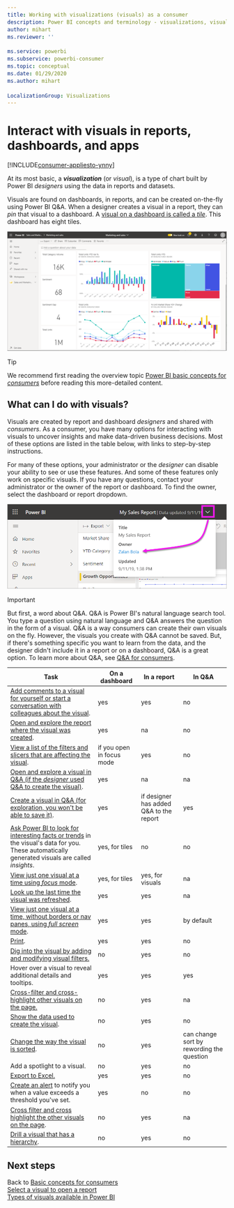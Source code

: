 ```yaml
---
title: Working with visualizations (visuals) as a consumer
description: Power BI concepts and terminology - visualizations, visuals. What is a Power BI visualization, visual.
author: mihart
ms.reviewer: ''

ms.service: powerbi
ms.subservice: powerbi-consumer
ms.topic: conceptual
ms.date: 01/29/2020
ms.author: mihart

LocalizationGroup: Visualizations
---
```

# Interact with visuals in reports, dashboards, and apps

[!INCLUDE[consumer-appliesto-ynny](../includes/consumer-appliesto-ynny.md)]

At its most basic, a ***visualization*** (or *visual*), is a type of chart built by Power BI *designers* using the data in reports and datasets. 

Visuals are found on dashboards, in reports, and can be created on-the-fly using Power BI Q&A. When a designer creates a visual in a report, they can *pin* that visual to a dashboard. A [visual on a dashboard is called a *tile*](end-user-tiles.md). This dashboard has eight tiles. 

![Dashboard with tiles](media/end-user-visualizations/power-bi-dashboard.png)

> [!TIP]
> We recommend first reading the overview topic [Power BI basic concepts for *consumers*](end-user-basic-concepts.md) before reading this more-detailed content.

## What can I do with visuals?

Visuals are created by report and dashboard *designers* and shared with *consumers*. As a consumer, you have many options for interacting with visuals to uncover insights and make data-driven business decisions. Most of these options are listed in the table below, with links to step-by-step instructions.

For many of these options, your administrator or the *designer* can disable your ability to see or use these features. And some of these features only work on specific visuals.  If you have any questions, contact your administrator or the owner of the report or dashboard. To find the owner, select the dashboard or report dropdown. 

![Title dropdown showing owner](media/end-user-visualizations/power-bi-owner.png)


> [!IMPORTANT]
> But first, a word about Q&A. Q&A is Power BI's natural language search tool. You type a question using natural language and Q&A answers the question in the form of a visual. Q&A is a way consumers can create their own visuals on the fly. However, the visuals you create with Q&A cannot be saved. But, if there's something specific you want to learn from the data, and the designer didn't include it in a report or on a dashboard, Q&A is a great option. To learn more about Q&A, see [Q&A for consumers](end-user-q-and-a.md).



|Task  |On a dashboard  |In a report  | In Q&A
|---------|---------|---------|--------|
|[Add comments to a visual for yourself or start a conversation with colleagues about the visual](end-user-comment.md).     |  yes       |   yes      |  no  |
|[Open and explore the report where the visual was created](end-user-tiles.md).     |    yes     |   na      |  no |
|[View a list of the filters and slicers that are affecting the visual](end-user-report-filter.md).     |    if you open in focus mode     |   yes      |  no |
|[Open and explore a visual in Q&A (if the *designer* used Q&A to create the visual)](end-user-q-and-a.md).     |   yes      |   na      |  na  |
|[Create a visual in Q&A (for exploration, you won't be able to save it)](end-user-q-and-a.md).     |   yes      |   if designer has added Q&A to the report      |  yes  |
|[Ask Power BI to look for interesting facts or trends](end-user-insights.md) in the visual's data for you.  These automatically generated visuals are called *insights*.     |    yes, for tiles    |  no       | no   |
|[View just one visual at a time using *focus* mode](end-user-focus.md).     | yes, for tiles        |   yes, for visuals      | na  |
|[Look up the last time the visual was refreshed](end-user-fresh.md).     |  yes       |    yes     | na  |
|[View just one visual at a time, without borders or nav panes, using *full screen* mode](end-user-focus.md).     |   yes      |  yes       | by default  |
|[Print](end-user-print.md).     |  yes       |   yes      | no  |
|[Dig into the visual by adding and modifying visual filters.](end-user-report-filter.md)     |    no     |   yes      | no  |
|Hover over a visual to reveal additional details and tooltips.     |    yes     |   yes      | yes  |
|[Cross-filter and cross-highlight other visuals on the page.](end-user-interactions.md)    |   no      |   yes      | na  |
|[Show the data used to create the visual](end-user-show-data.md).     |  no       |   yes      | no  |
| [Change the way the visual is sorted](end-user-change-sort.md). | no  | yes  | can change sort by rewording the question  |
| Add a spotlight to a visual. | no  | yes  |  no |
| [Export to Excel.](end-user-export.md) | yes | yes | no|
| [Create an alert](end-user-alerts.md) to notify you when a value exceeds a threshold you've set.  | yes  | no  | no |
| [Cross filter and cross highlight the other visuals on the page](end-user-report-filter.md).  | no      | yes  | na |
| [Drill a visual that has a hierarchy](end-user-drill.md).  | no  | yes   | no |

## Next steps
Back to [Basic concepts for consumers](end-user-basic-concepts.md)    
[Select a visual to open a report](end-user-report-open.md)    
[Types of visuals available in Power BI](end-user-visual-type.md)